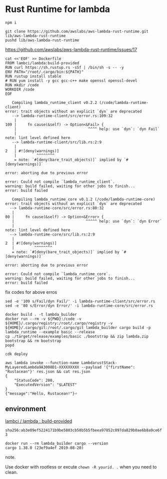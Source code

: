 # Rust Runtime for lambda

```
npm i
```
```
git clone https://github.com/awslabs/aws-lambda-rust-runtime.git lib/aws-lambda-rust-runtime
pushd lib/aws-lambda-rust-runtime
```

https://github.com/awslabs/aws-lambda-rust-runtime/issues/17

```
cat <<'EOF' >> Dockerfile
FROM lambci/lambda:build-provided
RUN curl https://sh.rustup.rs -sSf | /bin/sh -s -- -y
ENV PATH="/root/.cargo/bin:${PATH}"
RUN rustup install stable
# RUN yum install -y gcc gcc-c++ make openssl openssl-devel
RUN mkdir /code
WORKDIR /code
EOF
```

```
   Compiling lambda_runtime_client v0.2.2 (/code/lambda-runtime-client)
error: trait objects without an explicit `dyn` are deprecated
   --> lambda-runtime-client/src/error.rs:109:32
    |
109 |     fn cause(&self) -> Option<&Fail> {
    |                                ^^^^ help: use `dyn`: `dyn Fail`
    |
note: lint level defined here
   --> lambda-runtime-client/src/lib.rs:2:9
    |
2   | #![deny(warnings)]
    |         ^^^^^^^^
    = note: `#[deny(bare_trait_objects)]` implied by `#[deny(warnings)]`

error: aborting due to previous error

error: Could not compile `lambda_runtime_client`.
warning: build failed, waiting for other jobs to finish...
error: build failed
```

```
   Compiling lambda_runtime_core v0.1.2 (/code/lambda-runtime-core)
error: trait objects without an explicit `dyn` are deprecated
  --> lambda-runtime-core/src/error.rs:80:32
   |
80 |     fn cause(&self) -> Option<&Error> {
   |                                ^^^^^ help: use `dyn`: `dyn Error`
   |
note: lint level defined here
  --> lambda-runtime-core/src/lib.rs:2:9
   |
2  | #![deny(warnings)]
   |         ^^^^^^^^
   = note: `#[deny(bare_trait_objects)]` implied by `#[deny(warnings)]`

error: aborting due to previous error

error: Could not compile `lambda_runtime_core`.
warning: build failed, waiting for other jobs to finish...
error: build failed
```

fix codes for above erros

```
sed -e '109 s/Fail/dyn Fail/' -i lambda-runtime-client/src/error.rs
sed -e '80 s/Error/dyn Error/' -i lambda-runtime-core/src/error.rs
```

```
docker build . -t lambda_builder
docker run --rm -v ${PWD}:/code -v ${HOME}/.cargo/registry:/root/.cargo/registry -v ${HOME}/.cargo/git:/root/.cargo/git lambda_builder cargo build -p lambda_runtime --example basic --release
cp ./target/release/examples/basic ./bootstrap && zip lambda.zip bootstrap && rm bootstrap
popd
```

```
cdk deploy
```

```
aws lambda invoke --function-name LambdarustStack-MyLayeredLambda9A3008D1-XXXXXXXXX --payload '{"firstName": "Rustacean"}' res.json && cat res.json
{
    "StatusCode": 200,
    "ExecutedVersion": "$LATEST"
}
{"message":"Hello, Rustacean!"}⏎
```


environment
--

[lambci / lambda : build-provided](https://hub.docker.com/layers/lambci/lambda/build-provided/images/sha256-ab3e09ef5224171b9be5803cb58b5b5fbeea97852c097da829b0ae6b8a9ce6f3)

`sha256:ab3e09ef5224171b9be5803cb58b5b5fbeea97852c097da829b0ae6b8a9ce6f3`

```
docker run --rm lambda_builder cargo --version
cargo 1.38.0 (23ef9a4ef 2019-08-20)
```

note.

Use docker with rootless or excute `chown -R yourid. .` when you need to clean.
